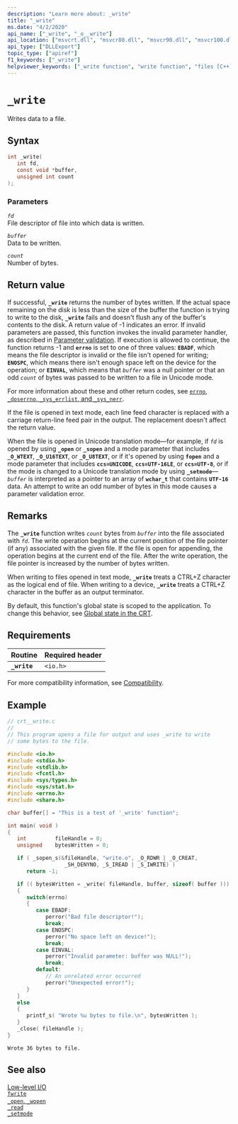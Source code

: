 ```yaml
---
description: "Learn more about: _write"
title: "_write"
ms.date: "4/2/2020"
api_name: ["_write", "_o__write"]
api_location: ["msvcrt.dll", "msvcr80.dll", "msvcr90.dll", "msvcr100.dll", "msvcr100_clr0400.dll", "msvcr110.dll", "msvcr110_clr0400.dll", "msvcr120.dll", "msvcr120_clr0400.dll", "ucrtbase.dll", "api-ms-win-crt-stdio-l1-1-0.dll", "api-ms-win-crt-private-l1-1-0.dll"]
api_type: ["DLLExport"]
topic_type: ["apiref"]
f1_keywords: ["_write"]
helpviewer_keywords: ["_write function", "write function", "files [C++], writing to"]
---
```

# `_write`

Writes data to a file.

## Syntax

```C
int _write(
   int fd,
   const void *buffer,
   unsigned int count
);
```

### Parameters

*`fd`*\
File descriptor of file into which data is written.

*`buffer`*\
Data to be written.

*`count`*\
Number of bytes.

## Return value

If successful, **`_write`** returns the number of bytes written. If the actual space remaining on the disk is less than the size of the buffer the function is trying to write to the disk, **`_write`** fails and doesn't flush any of the buffer's contents to the disk. A return value of -1 indicates an error. If invalid parameters are passed, this function invokes the invalid parameter handler, as described in [Parameter validation](../parameter-validation.md). If execution is allowed to continue, the function returns -1 and **`errno`** is set to one of three values: **`EBADF`**, which means the file descriptor is invalid or the file isn't opened for writing; **`ENOSPC`**, which means there isn't enough space left on the device for the operation; or **`EINVAL`**, which means that *`buffer`* was a null pointer or that an odd *`count`* of bytes was passed to be written to a file in Unicode mode.

For more information about these and other return codes, see [`errno`, `_doserrno`, `_sys_errlist`, and `_sys_nerr`](../errno-doserrno-sys-errlist-and-sys-nerr.md).

If the file is opened in text mode, each line feed character is replaced with a carriage return-line feed pair in the output. The replacement doesn't affect the return value.

When the file is opened in Unicode translation mode—for example, if *`fd`* is opened by using **`_open`** or **`_sopen`** and a mode parameter that includes **`_O_WTEXT`**, **`_O_U16TEXT`**, or **`_O_U8TEXT`**, or if it's opened by using **`fopen`** and a mode parameter that includes **`ccs=UNICODE`**, **`ccs=UTF-16LE`**, or **`ccs=UTF-8`**, or if the mode is changed to a Unicode translation mode by using **`_setmode`**—*`buffer`* is interpreted as a pointer to an array of **`wchar_t`** that contains **`UTF-16`** data. An attempt to write an odd number of bytes in this mode causes a parameter validation error.

## Remarks

The **`_write`** function writes *`count`* bytes from *`buffer`* into the file associated with *`fd`*. The write operation begins at the current position of the file pointer (if any) associated with the given file. If the file is open for appending, the operation begins at the current end of the file. After the write operation, the file pointer is increased by the number of bytes written.

When writing to files opened in text mode, **`_write`** treats a CTRL+Z character as the logical end of file. When writing to a device, **`_write`** treats a CTRL+Z character in the buffer as an output terminator.

By default, this function's global state is scoped to the application. To change this behavior, see [Global state in the CRT](../global-state.md).

## Requirements

|Routine|Required header|
|-------------|---------------------|
|**`_write`**|`<io.h>`|

For more compatibility information, see [Compatibility](../compatibility.md).

## Example

```C
// crt__write.c
//
// This program opens a file for output and uses _write to write
// some bytes to the file.

#include <io.h>
#include <stdio.h>
#include <stdlib.h>
#include <fcntl.h>
#include <sys/types.h>
#include <sys/stat.h>
#include <errno.h>
#include <share.h>

char buffer[] = "This is a test of '_write' function";

int main( void )
{
   int         fileHandle = 0;
   unsigned    bytesWritten = 0;

   if ( _sopen_s(&fileHandle, "write.o", _O_RDWR | _O_CREAT,
                  _SH_DENYNO, _S_IREAD | _S_IWRITE) )
      return -1;

   if (( bytesWritten = _write( fileHandle, buffer, sizeof( buffer ))) == -1 )
   {
      switch(errno)
      {
         case EBADF:
            perror("Bad file descriptor!");
            break;
         case ENOSPC:
            perror("No space left on device!");
            break;
         case EINVAL:
            perror("Invalid parameter: buffer was NULL!");
            break;
         default:
            // An unrelated error occurred
            perror("Unexpected error!");
      }
   }
   else
   {
      printf_s( "Wrote %u bytes to file.\n", bytesWritten );
   }
   _close( fileHandle );
}
```

```Output
Wrote 36 bytes to file.
```

## See also

[Low-level I/O](../low-level-i-o.md)\
[`fwrite`](fwrite.md)\
[`_open`, `_wopen`](open-wopen.md)\
[`_read`](read.md)\
[`_setmode`](setmode.md)

